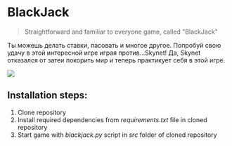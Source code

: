 # BlackJack
> Straightforward and familiar to everyone game, called "BlackJack"

Ты можешь делать ставки, пасовать и многое другое. Попробуй свою удачу в этой интересной игре играя против...Skynet! Да, Skynet отказался от затеи покорить мир и теперь практикует себя в этой игре.

![](https://play-lh.googleusercontent.com/009hpXoLRxULWBEF8VsHnNTjFrOQVFKfkQfIxZcDGWtVSZEU5mKtSJyy3Zv3pxVcZQ)

## Installation steps:

1. Clone repository
2. Install required dependencies from *requirements.txt* file in cloned repository
3. Start game with *blackjack.py* script in *src* folder of cloned repository
